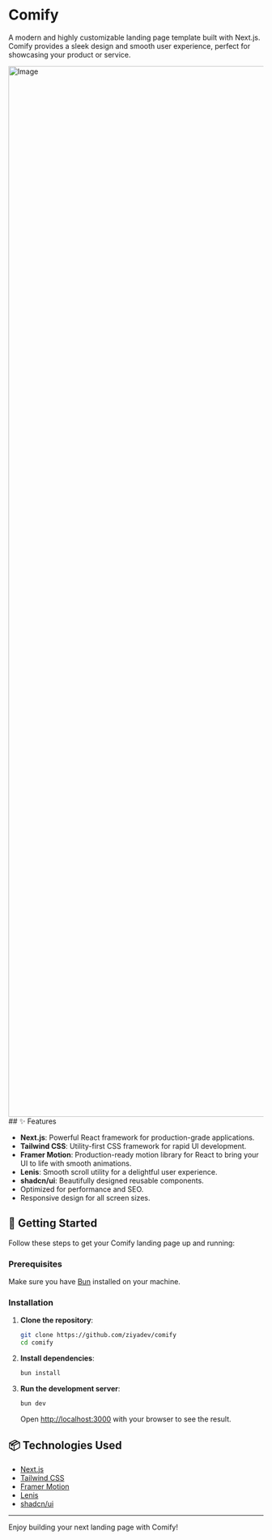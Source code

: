 # Comify

A modern and highly customizable landing page template built with Next.js. Comify provides a sleek design and smooth user experience, perfect for showcasing your product or service.

<img width="3666" height="2071" alt="Image" src="https://github.com/user-attachments/assets/55e8228b-50db-4f63-bdce-de4ab66f6265" />
## ✨ Features

- **Next.js**: Powerful React framework for production-grade applications.
- **Tailwind CSS**: Utility-first CSS framework for rapid UI development.
- **Framer Motion**: Production-ready motion library for React to bring your UI to life with smooth animations.
- **Lenis**: Smooth scroll utility for a delightful user experience.
- **shadcn/ui**: Beautifully designed reusable components.
- Optimized for performance and SEO.
- Responsive design for all screen sizes.

## 🚀 Getting Started

Follow these steps to get your Comify landing page up and running:

### Prerequisites

Make sure you have [Bun](https://bun.sh/) installed on your machine.

### Installation

1.  **Clone the repository**:

    ```bash
    git clone https://github.com/ziyadev/comify
    cd comify
    ```

2.  **Install dependencies**:

    ```bash
    bun install
    ```

3.  **Run the development server**:

    ```bash
    bun dev
    ```

    Open [http://localhost:3000](http://localhost:3000) with your browser to see the result.

## 📦 Technologies Used

- [Next.js](https://nextjs.org/)
- [Tailwind CSS](https://tailwindcss.com/)
- [Framer Motion](https://www.framer.com/motion/)
- [Lenis](https://github.com/studio-freight/lenis)
- [shadcn/ui](https://ui.shadcn.com/)

---

Enjoy building your next landing page with Comify!
